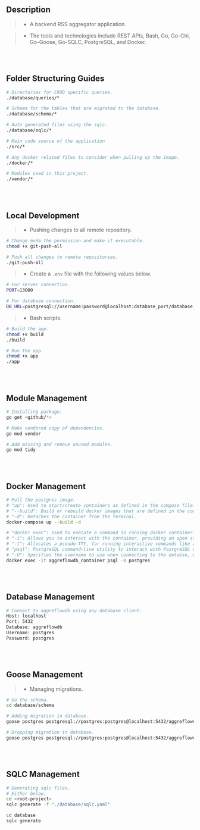## Description
> - A backend RSS aggregator application.

> - The tools and technologies include REST APIs, Bash, Go, Go-Chi, Go-Goose, Go-SQLC,
    PostgreSQL, and Docker.

<br />
<br />



## Folder Structuring Guides
```bash
# Directories for CRUD specific queries.
./database/queries/*

# Schema for the tables that are migrated to the database.
./database/schema/*

# Auto generated files using the sqlc.
./database/sqlc/*

# Main code source of the application
./src/*

# Any docker related files to consider when pulling up the image.
./docker/*

# Modules used in this project.
./vendor/*
```

<br />
<br />



## Local Development
> - Pushing changes to all remote repository.

```bash
# Change mode the permission and make it executable.
chmod +x git-push-all

# Push all changes to remote repositories.
./git-push-all
```

> - Create a `.env` file with the following values below.

```bash
# For server connection.
PORT=13000

# For database connection.
DB_URL=postgresql://username:password@localhost:database_port/database_name?sslmode=disable
```

> - Bash scripts.

```bash
# Build the app.
chmod +x build
./build

# Run the app.
chmod +x app
./app
```

<br />
<br />



## Module Management

```bash
# Installing package.
go get <github/*>

# Make vendored copy of dependencies.
go mod vendor

# Add missing and remove unused modules.
go mod tidy
```

<br />
<br />



## Docker Management

```bash
# Pull the postgres image.
# "up": Used to start/create containers as defined in the compose file.
# "--build": Build or rebuild docker images that are defined in the compose file.
# "-d": Detaches the container from the terminal.
docker-compose up --build -d

# "docker exec": Used to execute a command in running docker container.
# "-i": Allows you to interact with the container, providing an open standard input (stdin).
# "-t": Allocates a pseudo-TTY, for running interactive commands like a PostgreSQL REPL.
# "psql": PostgreSQL command-line utility to interact with PostgreSQL database.
# "-U": Specifies the username to use when connecting to the databse, which is postgres.
docker exec -it aggreflowdb_container psql -U postgres
```

<br />
<br />



## Database Management

```bash
# Connect to aggreflowdb using any database client.
Host: localhost
Port: 5432
Database: aggreflowdb
Username: postgres
Password: postgres
```

<br />
<br />



## Goose Management
> - Managing migrations.

```bash
# Go the schema.
cd database/schema

# Adding migration in database.
goose postgres postgresql://postgres:postgres@localhost:5432/aggreflowdb up

# Dropping migration in database.
goose postgres postgresql://postgres:postgres@localhost:5432/aggreflowdb down
```

<br />
<br />



## SQLC Management

```bash
# Generating sqlc files.
# Either below.
cd <root-project>
sqlc generate -f "./database/sqlc.yaml"

cd database
sqlc generate
```

